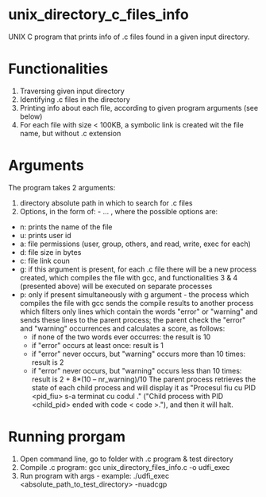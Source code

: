 # unix_directory_c_files_info
UNIX C program that prints info of .c files found in a given input directory.

# Functionalities
1. Traversing given input directory
2. Identifying .c files in the directory
3. Printing info about each file, according to given program arguments (see below)
4. For each file with size < 100KB, a symbolic link is created wit the file name, but without .c extension

# Arguments
The program takes 2 arguments:
1. directory absolute path in which to search for .c files
2. Options, in the form of: -<option1> <option2> ... <optionn>, where the possible options are:
  - n: prints the name of the file
  - u: prints user id
  - a: file permissions (user, group, others, and read, write, exec for each)
  - d: file size in bytes
  - c: file link coun
  - g: if this argument is present, for each .c file there will be a new process created, which compiles the file with gcc, and functionalities 3 & 4 (presented above) will be executed on separate processes
  - p: only if present simultaneously with g argument - the process which compiles the file with gcc sends the compile results to another process which filters only lines which contain the words "error" or "warning" and sends these lines to the parent process; the parent check the "error" and "warning" occurrences and calculates a score, as follows:
    - if none of the two words ever occurres: the result is 10
    - if "error" occurs at least once: result is 1
    - if "error" never occurs, but "warning" occurs more than 10 times: result is 2
    - if "error" never occurs, but "warning" occurs less than 10 times: result is 2 + 8*(10 – nr_warning)/10 
The parent process retrieves the state of each child process and will display it as "Procesul fiu cu PID <pid_fiu> s-a terminat cu codul <cod>." ("Child process with PID <child_pid> ended with code < code >."), and then it will halt.
  
# Running prorgam
1. Open command line, go to folder with .c program & test directory
2. Compile .c program: gcc unix_directory_files_info.c -o udfi_exec
3. Run program with args - example: ./udfi_exec <absolute_path_to_test_directory> -nuadcgp
